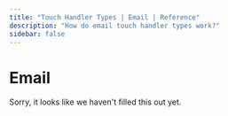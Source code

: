 ```yaml
---
title: "Touch Handler Types | Email | Reference"
description: "How do email touch handler types work?"
sidebar: false
---
```


# Email

Sorry, it looks like we haven't filled this out yet.
